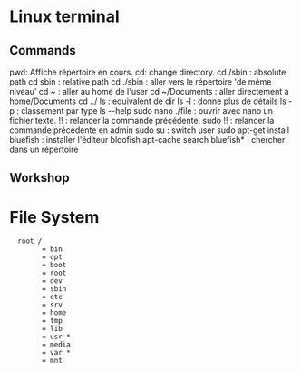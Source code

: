 # Linux terminal

## Commands

pwd: Affiche répertoire en cours.
cd: change directory.
cd /sbin : absolute path
cd sbin : relative path
cd ./sbin : aller vers le répertoire 'de même niveau'
cd ~ : aller au home de l'user
cd ~/Documents : aller directement a home/Documents
cd ../
ls : equivalent de dir
ls -l : donne plus de détails
ls -p : classement par type
ls --help
sudo nano ./file : ouvrir avec nano un fichier texte.
!! : relancer la commande précédente.
sudo !! : relancer la commande précédente en admin
sudo su : switch user
sudo apt-get install bluefish : installer l'éditeur bloofish
apt-cache search bluefish\* : chercher dans un répertoire

## Workshop

# File System

      root /
            = bin
            = opt
            = boot
            = root
            = dev
            = sbin
            = etc
            = srv
            = home
            = tmp
            = lib
            = usr *
            = media
            = var *
            = mnt
